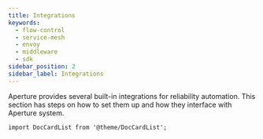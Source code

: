 ```yaml
---
title: Integrations
keywords:
  - flow-control
  - service-mesh
  - envoy
  - middleware
  - sdk
sidebar_position: 2
sidebar_label: Integrations
---
```


Aperture provides several built-in integrations for reliability automation. This
section has steps on how to set them up and how they interface with Aperture
system.

```mdx-code-block
import DocCardList from '@theme/DocCardList';
```

<DocCardList />
